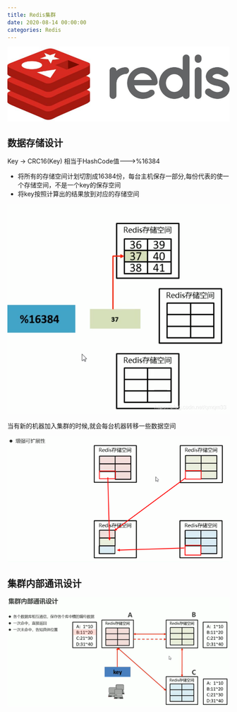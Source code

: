 ```yaml
---
title: Redis集群
date: 2020-08-14 00:00:00
categories: Redis
---
```

![](https://raw.githubusercontent.com/YangAnLin/images/master/20200826195134.jpeg)


## 数据存储设计

Key -> CRC16(Key) 相当于HashCode值--->%16384

- 将所有的存储空间计划切割成16384份，每台主机保存一部分,每份代表的使一个存储空间，不是一个key的保存空间
- 将key按照计算出的结果放到对应的存储空间



![](https://raw.githubusercontent.com/YangAnLin/images/master/20200826195145.png)

当有新的机器加入集群的时候,就会每台机器转移一些数据空间

![](https://raw.githubusercontent.com/YangAnLin/images/master/20200826195159.png)

## 集群内部通讯设计

![](https://raw.githubusercontent.com/YangAnLin/images/master/20200826195332.png)